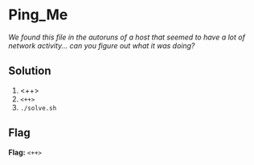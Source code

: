 # Ping_Me
*We found this file in the autoruns of a host that seemed to have a lot of network activity... can you figure out what it was doing?*

## Solution
1. <++>
2. `<++>`
3. `./solve.sh`


## Flag
**Flag:** `<++>`
